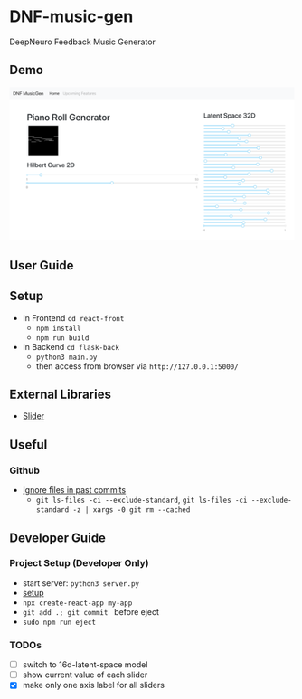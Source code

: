 # DNF-music-gen
DeepNeuro Feedback Music Generator 

## Demo
![Demo-Apr21](imgs/demo-apr21.png)

## User Guide
## Setup 
- In Frontend `cd react-front`
    - `npm install`
    - `npm run build` 
- In Backend `cd flask-back`
    - `python3 main.py` 
    - then access from browser via `http://127.0.0.1:5000/`

## External Libraries
- [Slider](https://github.com/react-component/slider)

## Useful
### Github
- [Ignore files in past commits](https://stackoverflow.com/questions/7527982/applying-gitignore-to-committed-files)
    - `git ls-files -ci --exclude-standard`, `git ls-files -ci --exclude-standard -z | xargs -0 git rm --cached`


## Developer Guide
### Project Setup (Developer Only)
- start server: `python3 server.py`
- [setup](https://www.youtube.com/watch?v=YW8VG_U-m48&t=352s)
- `npx create-react-app my-app`
- `git add .; git commit ` before eject
- `sudo npm run eject`

### TODOs
* [ ] switch to 16d-latent-space model
* [ ] show current value of each slider
* [x] make only one axis label for all sliders

